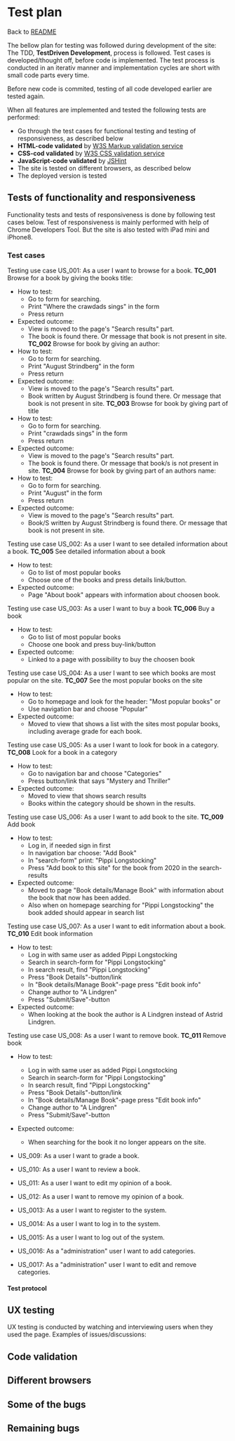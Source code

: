 # Test plan

Back to [README](https://github.com/Carina-P/ms3-best-books/blob/master/README.md)

The bellow plan for testing was followed during development of the site:
The TDD, **TestDriven Development**, process is followed. Test cases is
developed/thought off, before code is implemented. The test process is
conducted in an iterativ manner and implementation cycles are short with
small code parts every time. 

Before new code is commited, testing of all code developed earlier are
tested again.

When all features are implemented and tested the following tests are 
performed:
- Go through the test cases for functional testing and testing of
responsiveness, as described below
- **HTML-code validated** by 
[W3S Markup validation service](https://validator.w3.org/)
- **CSS-cod validated** by 
[W3S CSS validation service](https://jigsaw.w3.org/css-validator/)
- **JavaScript-code validated** by [JSHint](https://jshint.com/)
- The site is tested on different browsers, as described below
- The deployed version is tested

<!-- Manual testing only or automated tests also? - description of each!! -->

## Tests of functionality and responsiveness
Functionality tests and tests of responsiveness is done by following test cases
below.
Test of responsiveness is mainly performed with help of Chrome Developers Tool. 
But the site is also tested with iPad mini and iPhone8.

### Test cases

Testing use case US_001: As a user I want to browse for a book.
**TC_001** Browse for a book by giving the books title:
- How to test:
    - Go to form for searching.
    - Print "Where the crawdads sings" in the form
    - Press return
- Expected outcome:
    - View is moved to the page's "Search results" part.
    - The book is found there. Or message that book is not present in site.
**TC_002** Browse for book by giving an author:
- How to test:
    - Go to form for searching.
    - Print "August Strindberg" in the form
    - Press return
- Expected outcome:
    - View is moved to the page's "Search results" part.
    - Book written by August Strindberg is found there. Or message that book is
    not present in site.
**TC_003** Browse for book by giving part of title
- How to test:
    - Go to form for searching.
    - Print "crawdads sings" in the form
    - Press return
- Expected outcome:
    - View is moved to the page's "Search results" part.
    - The book is found there. Or message that book/s is not present in site.
**TC_004** Browse for book by giving part of an authors name:
- How to test:
    - Go to form for searching.
    - Print "August" in the form
    - Press return
- Expected outcome:
    - View is moved to the page's "Search results" part.
    - Book/S written by August Strindberg is found there. Or message that book is
    not present in site.

Testing use case US_002: As a user I want to see detailed information about a book. 
**TC_005** See detailed information about a book
- How to test:
    - Go to list of most popular books
    - Choose one of the books and press details link/button.
- Expected outcome:
    - Page "About book" appears with information about choosen book.

Testing use case US_003: As a user I want to buy a book
**TC_006** Buy a book
- How to test:
    - Go to list of most popular books
    - Choose one book and press buy-link/button
- Expected outcome:
    - Linked to a page with possibility to buy the choosen book

Testing use case US_004: As a user I want to see which books are most popular on the site.
**TC_007** See the most popular books on the site
- How to test:
    - Go to homepage and look for the header: "Most popular books" or
    - Use navigation bar and choose "Popular"
- Expected outcome:
    - Moved to view that shows a list with the sites most popular books,
    including average grade for each book.

Testing use case US_005: As a user I want to look for book in a category.
**TC_008** Look for a book in a category
- How to test:
    - Go to navigation bar and choose "Categories"
    - Press button/link that says "Mystery and Thriller"
- Expected outcome:
    - Moved to view that shows search results
    - Books within the category should be shown in the results.

Testing use case US_006: As a user I want to add book to the site.
**TC_009** Add book
- How to test:
    - Log in, if needed sign in first
    - In navigation bar choose: "Add Book"
    - In "search-form" print: "Pippi Longstocking"
    - Press "Add book to this site" for the book from 2020 in the search-results
- Expected outcome:
    - Moved to page "Book details/Manage Book" with information about
    the book that now has been added.
    - Also when on homepage searching for "Pippi Longstocking" the book added
    should appear in search list

Testing use case US_007: As a user I want to edit information about a book.
**TC_010** Edit book information
- How to test:
    - Log in with same user as added Pippi Longstocking
    - Search in search-form for "Pippi Longstocking"
    - In search result, find "Pippi Longstocking"
    - Press "Book Details"-button/link
    - In "Book details/Manage Book"-page press "Edit book info"
    - Change author to "A Lindgren"
    - Press "Submit/Save"-button
- Expected outcome:
    - When looking at the book the author is A Lindgren instead of Astrid 
    Lindgren.

Testing use case US_008: As a user I want to remove book.
**TC_011** Remove book
- How to test:
    - Log in with same user as added Pippi Longstocking
    - Search in search-form for "Pippi Longstocking"
    - In search result, find "Pippi Longstocking"
    - Press "Book Details"-button/link
    - In "Book details/Manage Book"-page press "Edit book info"
    - Change author to "A Lindgren"
    - Press "Submit/Save"-button
- Expected outcome:
    - When searching for the book it no longer appears on the site.

- US_009: As a user I want to grade a book.
- US_010: As a user I want to review a book.
- US_011: As a user I want to edit my opinion of a book.
- US_012: As a user I want to remove my opinion of a book.
- US_0013: As a user I want to register to the system.
- US_0014: As a user I want to log in to the system.
- US_0015: As a user I want to log out of the system.
- US_0016: As a "administration" user I want to add categories.
- US_0017: As a "administration" user I want to edit and remove categories.

#### Test protocol
## UX testing
UX testing is conducted by watching and interviewing users when they used
the page. Examples of issues/discussions:

## Code validation
## Different browsers

## Some of the bugs

## Remaining bugs